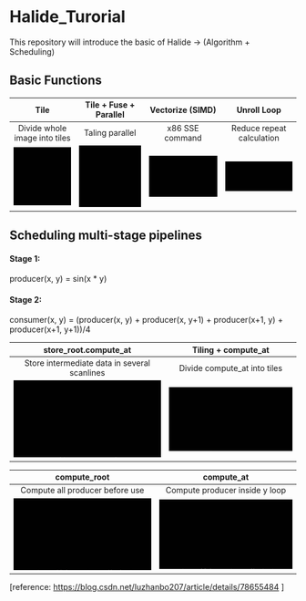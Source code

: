 # Halide_Turorial
This repository will introduce the basic of Halide -> (Algorithm + Scheduling)

## Basic Functions

Tile             |   Tile + Fuse + Parallel | Vectorize (SIMD) |  Unroll Loop
:-------------------------:|:-------------------------: |:-------------------------: |:-------------------------:
Divide whole image into tiles|  Taling parallel |   x86 SSE command |  Reduce repeat calculation
![](./figures/tile.gif?raw=true)  | ![](./figures/tile_parallel.gif?raw=true) | ![](./figures/vectorize.gif?raw=true) |  ![](./figures/unroll.gif?raw=true)


## Scheduling multi-stage pipelines

#### Stage 1: 
producer(x, y) = sin(x * y)

#### Stage 2: 
consumer(x, y) = (producer(x, y)   +
                  producer(x, y+1) +
                  producer(x+1, y) +
                  producer(x+1, y+1))/4








 store_root.compute_at |  Tiling + compute_at
:-------------------------: |:-------------------------:
 Store intermediate data in several scanlines |  Divide compute_at into tiles
![](./figures/root_at.gif?raw=true) |  ![](./figures/tile_at.gif?raw=true)


compute_root             |   compute_at 
:-------------------------:|:-------------------------: 
Compute all producer before use|  Compute producer inside y loop 
![](./figures/compute_root.gif?raw=true)  | ![](./figures/compute_at.gif?raw=true) 



  
[reference: https://blog.csdn.net/luzhanbo207/article/details/78655484 ]
